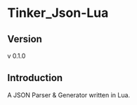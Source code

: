 # Tinker_Json-Lua

## Version

v 0.1.0

## Introduction

A JSON Parser &amp; Generator written in Lua.
